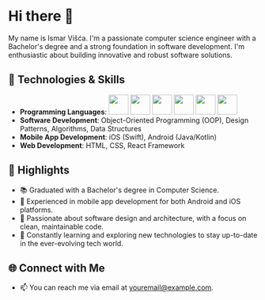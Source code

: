 # Hi there 👋

My name is Ismar Višća. I'm a passionate computer science engineer with a Bachelor's degree and a strong foundation in software development. I'm enthusiastic about building innovative and robust software solutions.

## 🔧 Technologies & Skills

- **Programming Languages**:
              <img src="https://cdn.jsdelivr.net/gh/devicons/devicon/icons/c/c-original.svg" height=40 width=40 /> 
              <img src="https://cdn.jsdelivr.net/gh/devicons/devicon/icons/cplusplus/cplusplus-original.svg" height=40 width=40 />
              <img src="https://cdn.jsdelivr.net/gh/devicons/devicon/icons/java/java-original.svg" height=40 width=40 /> 
              <img src="https://cdn.jsdelivr.net/gh/devicons/devicon/icons/swift/swift-original.svg" height=40 width=40 />
              <img src="https://cdn.jsdelivr.net/gh/devicons/devicon/icons/javascript/javascript-original.svg" height=40 width=40 />
              <img src="https://cdn.jsdelivr.net/gh/devicons/devicon/icons/python/python-original.svg" height=40 width=40 />
- **Software Development**: Object-Oriented Programming (OOP), Design Patterns, Algorithms, Data Structures
- **Mobile App Development**: iOS (Swift), Android (Java/Kotlin)
- **Web Development**: HTML, CSS, React Framework

## 🌟 Highlights

- 📚 Graduated with a Bachelor's degree in Computer Science.
- 📱 Experienced in mobile app development for both Android and iOS platforms.
- 🤖 Passionate about software design and architecture, with a focus on clean, maintainable code.
- 🚀 Constantly learning and exploring new technologies to stay up-to-date in the ever-evolving tech world.

## 🌐 Connect with Me

- 📫 You can reach me via email at [youremail@example.com](mailto:youremail@example.com).
